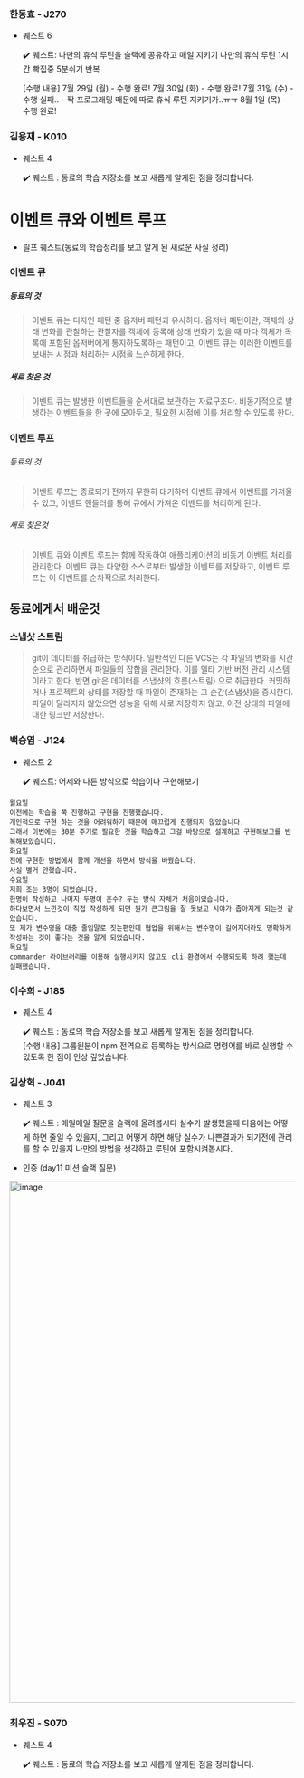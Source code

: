 
### 한동효 - J270

- 퀘스트 6

    ✔️ 퀘스트: 나만의 휴식 루틴을 슬랙에 공유하고 매일 지키기
    나만의 휴식 루틴
    1시간 빡집중
    5분쉬기
    반복

    [수행 내용]
    7월 29일 (월) - 수행 완료!
    7월 30일 (화) - 수행 완료!
    7월 31일 (수) - 수행 실패.. - 짝 프로그래밍 때문에 따로 휴식 루틴 지키기가..ㅠㅠ
    8월 1일  (목) - 수행 완료!
 


### 김용재 - K010

- 퀘스트 4

    ✔️ 퀘스트 : 동료의 학습 저장소를 보고 새롭게 알게된 점을 정리합니다. 

# 이벤트 큐와 이벤트 루프
- 릴프 퀘스트(동료의 학습정리를 보고 알게 된 새로운 사실 정리)
### 이벤트 큐
##### 동료의 것
> 이벤트 큐는 디자인 패턴 중 옵저버 패턴과 유사하다.
> 옵저버 패턴이란, 객체의 상태 변화를 관찰하는 관찰자를 객체에 등록해 상태 변화가 있을 때 마다 객체가 목록에 포함된 옵저버에게 통지하도록하는 패턴이고,
> 이벤트 큐는 이러한 이벤트를 보내는 시점과 처리하는 시점을 느슨하게 한다.
##### 새로 찾은 것
>  이벤트 큐는 발생한 이벤트들을 순서대로 보관하는 자료구조다.
>  비동기적으로 발생하는 이벤트들을 한 곳에 모아두고, 필요한 시점에 이를 처리할 수 있도록 한다.

### 이벤트 루프
###### 동료의 것
> 이벤트 루프는 종료되기 전까지 무한히 대기하며 이벤트 큐에서 이벤트를 가져올 수 있고, 이벤트 핸들러를 통해 큐에서 가져온 이벤트를 처리하게 된다.
###### 새로 찾은것
> 이벤트 큐와 이벤트 루프는 함께 작동하여 애플리케이션의 비동기 이벤트 처리를 관리한다. 
> 이벤트 큐는 다양한 소스로부터 발생한 이벤트를 저장하고, 이벤트 루프는 이 이벤트를 순차적으로 처리한다.

## 동료에게서 배운것
### 스냅샷 스트림
> git이 데이터를 취급하는 방식이다.
> 일반적인 다른 VCS는 각 파일의 변화를 시간순으로 관리하면서 파일들의 잡합을 관리한다. 
> 이를 델타 기반 버전 관리 시스템이라고 한다.
> 반면 git은 데이터를 스냅샷의 흐름(스트림) 으로 취급한다. 
> 커밋하거나 프로젝트의 상태를 저장할 때 파일이 존재하는 그 순간(스냅샷)을 중시한다. 
> 파일이 달라지지 않았으면 성능을 위해 새로 저장하지 않고, 이전 상태의 파일에 대한 링크만 저장한다.

### 백승엽 - J124

- 퀘스트 2   

    ✔️ 퀘스트: 어제와 다른 방식으로 학습이나 구현해보기
```
월요일
이전에는 학습을 쭉 진행하고 구현을 진행했습니다.
개인적으로 구현 하는 것을 어려워하기 때문에 매끄럽게 진행되지 않았습니다.
그래서 이번에는 30분 주기로 필요한 것을 학습하고 그걸 바탕으로 설계하고 구현해보고를 반복해보았습니다.
화요일
전에 구현한 방법에서 함께 개선을 하면서 방식을 바꿨습니다.
사실 별거 안했습니다.
수요일
저희 조는 3명이 되었습니다.
한명이 작성하고 나머지 두명이 훈수? 두는 방식 자체가 처음이였습니다.
하다보면서 느낀것이 직접 작성하게 되면 뭔가 큰그림을 잘 못보고 시야가 좁아지게 되는것 같았습니다.
또 제가 변수명을 대충 줄임말로 짓는편인데 협업을 위해서는 변수명이 길어지더라도 명확하게 작성하는 것이 좋다는 것을 알게 되었습니다.
목요일
commander 라이브러리를 이용해 실행시키지 않고도 cli 환경에서 수행되도록 하려 했는데 실패했습니다.
```

### 이수희 - J185

- 퀘스트 4

    ✔️ 퀘스트 : 동료의 학습 저장소를 보고 새롭게 알게된 점을 정리합니다.  
        [수행 내용]
        그룹원분이 npm 전역으로 등록하는 방식으로 명령어를 바로 실행할 수 있도록 한 점이 인상 깊었습니다.

### 김상혁 - J041

- 퀘스트 3

    ✔️ 퀘스트 : 매일매일 질문을 슬랙에 올려봅시다 실수가 발생했을때 다음에는 어떻게 하면 줄일 수 있을지, 그리고 어떻게 하면 해당 실수가 나쁜결과가 되기전에 관리를 할 수 있을지 나만의 방법을 생각하고 루틴에 포함시켜봅시다.

- 인증 (day11 미션 슬랙 질문)

<img width="922" alt="image" src="https://github.com/user-attachments/assets/d7723210-4e04-4af0-b626-956acbb9451a">


### 최우진 - S070

- 퀘스트 4

    ✔️ 퀘스트 : 동료의 학습 저장소를 보고 새롭게 알게된 점을 정리합니다. 
